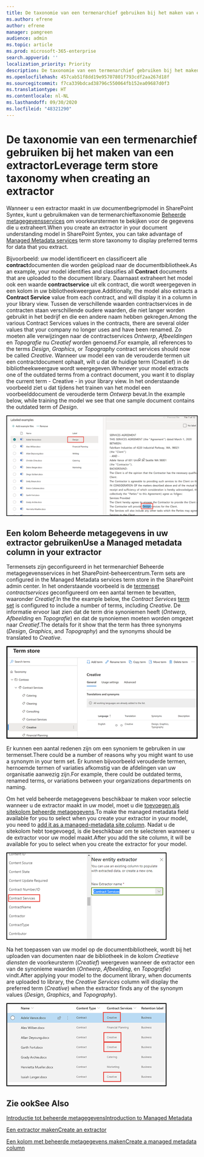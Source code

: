```yaml
---
title: De taxonomie van een termenarchief gebruiken bij het maken van een extractor
ms.author: efrene
author: efrene
manager: pamgreen
audience: admin
ms.topic: article
ms.prod: microsoft-365-enterprise
search.appverid: ''
localization_priority: Priority
description: De taxonomie van een termenarchief gebruiken bij het maken van een extractor in uw documentbegripmodel in Microsoft SharePoint Syntex.
ms.openlocfilehash: 457cab51f8dd19e95707801f793cdf2aa267d18f
ms.sourcegitcommit: f7ca339bdcad38796c550064fb152ea09687d0f3
ms.translationtype: HT
ms.contentlocale: nl-NL
ms.lasthandoff: 09/30/2020
ms.locfileid: "48321290"
---
```

# <a name="leverage-term-store-taxonomy-when-creating-an-extractor"></a><span data-ttu-id="5f8e9-103">De taxonomie van een termenarchief gebruiken bij het maken van een extractor</span><span class="sxs-lookup"><span data-stu-id="5f8e9-103">Leverage term store taxonomy when creating an extractor</span></span>

<span data-ttu-id="5f8e9-104">Wanneer u een extractor maakt in uw documentbegripmodel in SharePoint Syntex, kunt u gebruikmaken van de termenarchieftaxonomie [Beheerde metagegevensservices](https://docs.microsoft.com/sharepoint/managed-metadata#terms) om voorkeurstermen te bekijken voor de gegevens die u extraheert.</span><span class="sxs-lookup"><span data-stu-id="5f8e9-104">When you create an extractor in your document understanding model in SharePoint Syntex, you can take advantage of [Managed Metadata services](https://docs.microsoft.com/sharepoint/managed-metadata#terms) term store taxonomy to display preferred terms for data that you extract.</span></span>  

<span data-ttu-id="5f8e9-105">Bijvoorbeeld: uw model identificeert en classificeert alle **contract**documenten die worden geüpload naar de documentbibliotheek.</span><span class="sxs-lookup"><span data-stu-id="5f8e9-105">As an example, your model identifies and classifies all **Contract** documents that are uploaded to the document library.</span></span>  <span data-ttu-id="5f8e9-106">Daarnaast extraheert het model ook een waarde **contractservice** uit elk contract, die wordt weergegeven in een kolom in uw bibliotheekweergave.</span><span class="sxs-lookup"><span data-stu-id="5f8e9-106">Additionally, the model also extracts a **Contract Service** value from each contract, and will display it in a column in your library view.</span></span> <span data-ttu-id="5f8e9-107">Tussen de verschillende waarden contractservices in de contracten staan verschillende oudere waarden, die niet langer worden gebruikt in het bedrijf en die een andere naam hebben gekregen.</span><span class="sxs-lookup"><span data-stu-id="5f8e9-107">Among the various Contract Services values in the contracts, there are several older values that your company no longer uses and have been renamed.</span></span> <span data-ttu-id="5f8e9-108">Zo moeten alle verwijzingen naar de contractservices *Ontwerp*, *Afbeeldingen* en *Topografie* nu *Creatief* worden genoemd.</span><span class="sxs-lookup"><span data-stu-id="5f8e9-108">For example, all references to the terms *Design*, *Graphics*, or *Topography* contract services should now be called *Creative*.</span></span> <span data-ttu-id="5f8e9-109">Wanneer uw model een van de verouderde termen uit een contractdocument ophaalt, wilt u dat de huidige term (Creatief) in de bibliotheekweergave wordt weergegeven.</span><span class="sxs-lookup"><span data-stu-id="5f8e9-109">Whenever your model extracts one of the outdated terms from a contract document, you want it to display the current term - Creative - in your library view.</span></span> <span data-ttu-id="5f8e9-110">In het onderstaande voorbeeld ziet u dat tijdens het trainen van het model een voorbeelddocument de verouderde term *Ontwerp* bevat.</span><span class="sxs-lookup"><span data-stu-id="5f8e9-110">In the example below, while training the model we see that one sample document contains the outdated term of *Design*.</span></span>

   ![Termenarchief](../media/content-understanding/design.png)</br>


## <a name="use-a-managed-metadata-column-in-your-extractor"></a><span data-ttu-id="5f8e9-112">Een kolom Beheerde metagegevens in uw extractor gebruiken</span><span class="sxs-lookup"><span data-stu-id="5f8e9-112">Use a Managed metadata column in your extractor</span></span>

<span data-ttu-id="5f8e9-113">Termensets zijn geconfigureerd in het termenarchief Beheerde metagegevensservices in het SharePoint-beheercentrum.</span><span class="sxs-lookup"><span data-stu-id="5f8e9-113">Term sets are configured in the Managed Metadata services term store in the SharePoint admin center.</span></span> <span data-ttu-id="5f8e9-114">In het onderstaande voorbeeld is de [termenset](https://docs.microsoft.com/sharepoint/managed-metadata#term-set) *contractservices* geconfigureerd om een aantal termen te bevatten, waaronder *Creatief*.</span><span class="sxs-lookup"><span data-stu-id="5f8e9-114">In the the example below, the *Contract Services* [term set](https://docs.microsoft.com/sharepoint/managed-metadata#term-set) is configured to include a number of terms, including *Creative*.</span></span>  <span data-ttu-id="5f8e9-115">De informatie ervoor laat zien dat de term drie synoniemen heeft (*Ontwerp*, *Afbeelding* en *Topografie*) en dat de synoniemen moeten worden omgezet naar *Creatief*.</span><span class="sxs-lookup"><span data-stu-id="5f8e9-115">The details for it show that the term has three synonyms (*Design*, *Graphics*, and *Topography*) and the synonyms should be translated to *Creative*.</span></span> 

   ![Termenset](../media/content-understanding/term-store.png)</br>

<span data-ttu-id="5f8e9-117">Er kunnen een aantal redenen zijn om een synoniem te gebruiken in uw termenset.</span><span class="sxs-lookup"><span data-stu-id="5f8e9-117">There could be a number of reasons why you might want to use a synonym in your term set.</span></span> <span data-ttu-id="5f8e9-118">Er kunnen bijvoorbeeld verouderde termen, hernoemde termen of variaties afkomstig van de afdelingen van uw organisatie aanwezig zijn.</span><span class="sxs-lookup"><span data-stu-id="5f8e9-118">For example, there could be outdated terms, renamed terms, or variations between your organizations departments on naming.</span></span>

<span data-ttu-id="5f8e9-119">Om het veld beheerde metagegevens beschikbaar te maken voor selectie wanneer u de extractor maakt in uw model, moet u die [toevoegen als sitekolom beheerde metagegevens](https://support.microsoft.com/office/8fad9e35-a618-4400-b3c7-46f02785d27f).</span><span class="sxs-lookup"><span data-stu-id="5f8e9-119">To make the managed metadata field available for you to select when you create your extractor in your model, you need to [add it as a managed-metadata site column](https://support.microsoft.com/office/8fad9e35-a618-4400-b3c7-46f02785d27f).</span></span> <span data-ttu-id="5f8e9-120">Nadat u de sitekolom hebt toegevoegd, is die beschikbaar om te selecteren wanneer u de extractor voor uw model maakt.</span><span class="sxs-lookup"><span data-stu-id="5f8e9-120">After you add the site column, it will be available for you to select when you create the extractor for your model.</span></span>

   ![Contractservice](../media/content-understanding/contract-services.png)</br>


<span data-ttu-id="5f8e9-122">Na het toepassen van uw model op de documentbibliotheek, wordt bij het uploaden van documenten naar de bibliotheek in de kolom *Creatieve diensten* de voorkeursterm (*Creatief*) weergeven wanneer de extractor een van de synonieme waarden (*Ontwerp*, *Afbeelding*, en *Topografie*) vindt.</span><span class="sxs-lookup"><span data-stu-id="5f8e9-122">After applying your model to the document library, when documents are uploaded to library, the *Creative Services* column will display the preferred term (*Creative*) when the extractor finds any of the synonym values (*Design*, *Graphics*, and *Topography*).</span></span>

   ![Kolom contractservice](../media/content-understanding/creative.png)</br>


## <a name="see-also"></a><span data-ttu-id="5f8e9-124">Zie ook</span><span class="sxs-lookup"><span data-stu-id="5f8e9-124">See Also</span></span>
[<span data-ttu-id="5f8e9-125">Introductie tot beheerde metagegevens</span><span class="sxs-lookup"><span data-stu-id="5f8e9-125">Introduction to Managed Metadata</span></span>](https://docs.microsoft.com/sharepoint/managed-metadata#terms)

[<span data-ttu-id="5f8e9-126">Een extractor maken</span><span class="sxs-lookup"><span data-stu-id="5f8e9-126">Create an extractor</span></span>](create-an-extractor.md)

[<span data-ttu-id="5f8e9-127">Een kolom met beheerde metagegevens maken</span><span class="sxs-lookup"><span data-stu-id="5f8e9-127">Create a managed metadata column</span></span>](https://support.microsoft.com/office/create-a-managed-metadata-column-8fad9e35-a618-4400-b3c7-46f02785d27f?redirectSourcePath=%252farticle%252fc2a06717-8105-4aea-890d-3082853ab7b7&ui=en-US&rs=en-US&ad=US)





